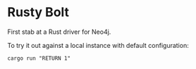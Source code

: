 # Rusty Bolt

First stab at a Rust driver for Neo4j.

To try it out against a local instance with default configuration:
```
cargo run "RETURN 1"
```
